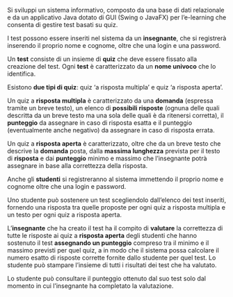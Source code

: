 Si sviluppi un sistema informativo, composto da una base di dati relazionale e da un applicativo Java dotato di GUI (Swing o JavaFX) per l’e-learning che 
consenta di gestire test basati su quiz.

I test possono essere inseriti nel sistema da un **insegnante**, che si registrerà inserendo il proprio nome e cognome, oltre che una login e una password.

Un **test** consiste di un insieme di **quiz** che deve essere fissato alla creazione del test. Ogni **test** è caratterizzato da un **nome univoco** che lo identifica.

Esistono **due tipi di quiz**: quiz ‘a risposta multipla’ e quiz ‘a risposta aperta’. 

Un quiz a **risposta multipla** è caratterizzato da una **domanda** (espressa tramite un breve testo), un elenco di **possibili risposte** (ognuna delle quali descritta da un breve testo ma una sola delle quali è da ritenersi corretta), il **punteggio** da assegnare in caso di risposta esatta e il punteggio (eventualmente anche negativo) da assegnare in caso di risposta errata.

Un quiz a **risposta aperta** è caratterizzato, oltre che da un breve testo che descrive la **domanda** posta, dalla **massima lunghezza** prevista per il testo di **risposta** e dai **punteggio** minimo e massimo che l’insegnante potrà assegnare in base alla correttezza della risposta.

Anche gli **studenti** si registreranno al sistema immettendo il proprio nome e cognome oltre che una login e password.

Uno studente può sostenere un test scegliendolo dall’elenco dei test inseriti, fornendo una risposta tra quelle proposte per ogni quiz a risposta multipla 
e un testo per ogni quiz a risposta aperta.

L’**insegnante** che ha creato il test ha il compito di **valutare** la correttezza di tutte le risposte ai quiz a **risposta aperta** degli studenti che hanno sostenuto il test **assegnando un punteggio** compreso tra il minimo e il massimo previsti per quel quiz, a in modo che il sistema possa calcolare il numero esatto di risposte corrette fornite dallo studente per quel test. Lo studente può stampare l’insieme di tutti i risultati dei test che ha valutato.

Lo studente può consultare il punteggio ottenuto dal suo test solo dal momento in cui l’insegnante ha completato la valutazione.
